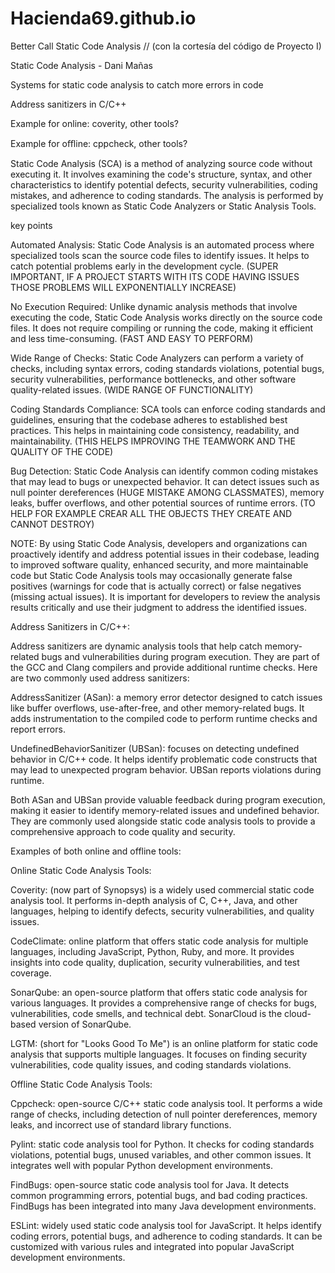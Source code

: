 # Hacienda69.github.io
Better Call Static Code Analysis // (con la cortesía del código de Proyecto I)

Static Code Analysis - Dani Mañas

Systems for static code analysis to catch more errors in code

Address sanitizers in C/C++

Example for online: coverity, other tools?

Example for oﬄine: cppcheck, other tools?

Static Code Analysis (SCA) is a method of analyzing source code without executing it. It involves examining the code's structure, syntax, and other characteristics to identify potential defects, security vulnerabilities, coding mistakes, and adherence to coding standards. The analysis is performed by specialized tools known as Static Code Analyzers or Static Analysis Tools.

key points

Automated Analysis: Static Code Analysis is an automated process where specialized tools scan the source code files to identify issues. It helps to catch potential problems early in the development cycle. (SUPER IMPORTANT, IF A PROJECT STARTS WITH ITS CODE HAVING ISSUES THOSE PROBLEMS WILL EXPONENTIALLY INCREASE)

No Execution Required: Unlike dynamic analysis methods that involve executing the code, Static Code Analysis works directly on the source code files. It does not require compiling or running the code, making it efficient and less time-consuming. (FAST AND EASY TO PERFORM)

Wide Range of Checks: Static Code Analyzers can perform a variety of checks, including syntax errors, coding standards violations, potential bugs, security vulnerabilities, performance bottlenecks, and other software quality-related issues. (WIDE RANGE OF FUNCTIONALITY)

Coding Standards Compliance: SCA tools can enforce coding standards and guidelines, ensuring that the codebase adheres to established best practices. This helps in maintaining code consistency, readability, and maintainability. (THIS HELPS IMPROVING THE TEAMWORK AND THE QUALITY OF THE CODE)

Bug Detection: Static Code Analysis can identify common coding mistakes that may lead to bugs or unexpected behavior. It can detect issues such as null pointer dereferences (HUGE MISTAKE AMONG CLASSMATES), memory leaks, buffer overflows, and other potential sources of runtime errors. (TO HELP FOR EXAMPLE CREAR ALL THE OBJECTS THEY CREATE AND CANNOT DESTROY)






NOTE: By using Static Code Analysis, developers and organizations can proactively identify and address potential issues in their codebase, leading to improved software quality, enhanced security, and more maintainable code but Static Code Analysis tools may occasionally generate false positives (warnings for code that is actually correct) or false negatives (missing actual issues). It is important for developers to review the analysis results critically and use their judgment to address the identified issues.

Address Sanitizers in C/C++:

Address sanitizers are dynamic analysis tools that help catch memory-related bugs and vulnerabilities during program execution. They are part of the GCC and Clang compilers and provide additional runtime checks. Here are two commonly used address sanitizers:

AddressSanitizer (ASan): a memory error detector designed to catch issues like buffer overflows, use-after-free, and other memory-related bugs. It adds instrumentation to the compiled code to perform runtime checks and report errors.

UndefinedBehaviorSanitizer (UBSan): focuses on detecting undefined behavior in C/C++ code. It helps identify problematic code constructs that may lead to unexpected program behavior. UBSan reports violations during runtime.

Both ASan and UBSan provide valuable feedback during program execution, making it easier to identify memory-related issues and undefined behavior. They are commonly used alongside static code analysis tools to provide a comprehensive approach to code quality and security.


Examples of both online and offline tools:

Online Static Code Analysis Tools:

Coverity: (now part of Synopsys) is a widely used commercial static code analysis tool. It performs in-depth analysis of C, C++, Java, and other languages, helping to identify defects, security vulnerabilities, and quality issues.

CodeClimate: online platform that offers static code analysis for multiple languages, including JavaScript, Python, Ruby, and more. It provides insights into code quality, duplication, security vulnerabilities, and test coverage.

SonarQube: an open-source platform that offers static code analysis for various languages. It provides a comprehensive range of checks for bugs, vulnerabilities, code smells, and technical debt. SonarCloud is the cloud-based version of SonarQube.

LGTM: (short for "Looks Good To Me") is an online platform for static code analysis that supports multiple languages. It focuses on finding security vulnerabilities, code quality issues, and coding standards violations.

Offline Static Code Analysis Tools:

Cppcheck: open-source C/C++ static code analysis tool. It performs a wide range of checks, including detection of null pointer dereferences, memory leaks, and incorrect use of standard library functions.

Pylint: static code analysis tool for Python. It checks for coding standards violations, potential bugs, unused variables, and other common issues. It integrates well with popular Python development environments.

FindBugs: open-source static code analysis tool for Java. It detects common programming errors, potential bugs, and bad coding practices. FindBugs has been integrated into many Java development environments.

ESLint: widely used static code analysis tool for JavaScript. It helps identify coding errors, potential bugs, and adherence to coding standards. It can be customized with various rules and integrated into popular JavaScript development environments.
